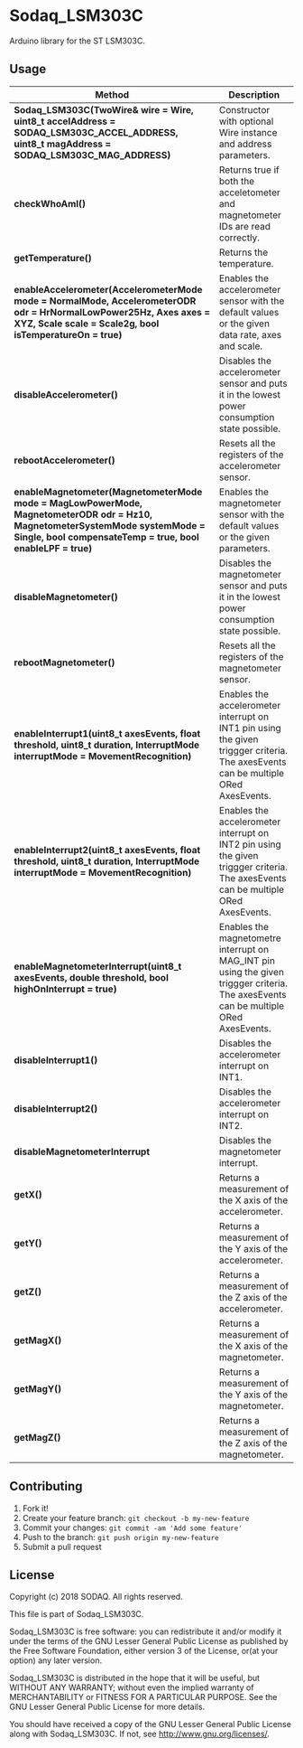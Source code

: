 # Sodaq_LSM303C

Arduino library for the ST LSM303C.

## Usage

Method|Description
------|------
**Sodaq_LSM303C(TwoWire& wire = Wire, uint8_t accelAddress = SODAQ_LSM303C_ACCEL_ADDRESS, uint8_t magAddress = SODAQ_LSM303C_MAG_ADDRESS)**|Constructor with optional Wire instance and address parameters.
**checkWhoAmI()**|Returns true if both the acceletometer and magnetometer IDs are read correctly.
**getTemperature()**|Returns the temperature.
**enableAccelerometer(AccelerometerMode mode = NormalMode, AccelerometerODR odr = HrNormalLowPower25Hz, Axes axes = XYZ, Scale scale = Scale2g, bool isTemperatureOn = true)**|Enables the accelerometer sensor with the default values or the given data rate, axes and scale.
**disableAccelerometer()**|Disables the accelerometer sensor and puts it in the lowest power consumption state possible.
**rebootAccelerometer()**|Resets all the registers of the accelerometer sensor.
**enableMagnetometer(MagnetometerMode mode = MagLowPowerMode, MagnetometerODR odr = Hz10, MagnetometerSystemMode systemMode = Single, bool compensateTemp = true, bool enableLPF = true)**|Enables the magnetometer sensor with the default values or the given parameters.
**disableMagnetometer()**|Disables the magnetometer sensor and puts it in the lowest power consumption state possible.
**rebootMagnetometer()**|Resets all the registers of the magnetometer sensor.
**enableInterrupt1(uint8_t axesEvents, float threshold, uint8_t duration, InterruptMode interruptMode = MovementRecognition)**|Enables the accelerometer interrupt on INT1 pin using the given triggger criteria. The axesEvents can be multiple ORed AxesEvents.
**enableInterrupt2(uint8_t axesEvents, float threshold, uint8_t duration, InterruptMode interruptMode = MovementRecognition)**|Enables the accelerometer interrupt on INT2 pin using the given triggger criteria. The axesEvents can be multiple ORed AxesEvents.
**enableMagnetometerInterrupt(uint8_t axesEvents, double threshold, bool highOnInterrupt = true)**|Enables the magnetometre interrupt on MAG_INT pin using the given triggger criteria. The axesEvents can be multiple ORed AxesEvents.
**disableInterrupt1()**|Disables the accelerometer interrupt on INT1.
**disableInterrupt2()**|Disables the accelerometer interrupt on INT2.
**disableMagnetometerInterrupt**|Disables the magnetometer interrupt.
**getX()**|Returns a measurement of the X axis of the accelerometer.
**getY()**|Returns a measurement of the Y axis of the accelerometer.
**getZ()**|Returns a measurement of the Z axis of the accelerometer.
**getMagX()**|Returns a measurement of the X axis of the magnetometer.
**getMagY()**|Returns a measurement of the Y axis of the magnetometer.
**getMagZ()**|Returns a measurement of the Z axis of the magnetometer.

## Contributing

1. Fork it!
2. Create your feature branch: `git checkout -b my-new-feature`
3. Commit your changes: `git commit -am 'Add some feature'`
4. Push to the branch: `git push origin my-new-feature`
5. Submit a pull request

## License

Copyright (c) 2018 SODAQ. All rights reserved.

This file is part of Sodaq_LSM303C.

Sodaq_LSM303C is free software: you can redistribute it and/or modify
it under the terms of the GNU Lesser General Public License as
published by the Free Software Foundation, either version 3 of
the License, or(at your option) any later version.

Sodaq_LSM303C is distributed in the hope that it will be useful,
but WITHOUT ANY WARRANTY; without even the implied warranty of
MERCHANTABILITY or FITNESS FOR A PARTICULAR PURPOSE. See the
GNU Lesser General Public License for more details.

You should have received a copy of the GNU Lesser General Public
License along with Sodaq_LSM303C.  If not, see
<http://www.gnu.org/licenses/>.
